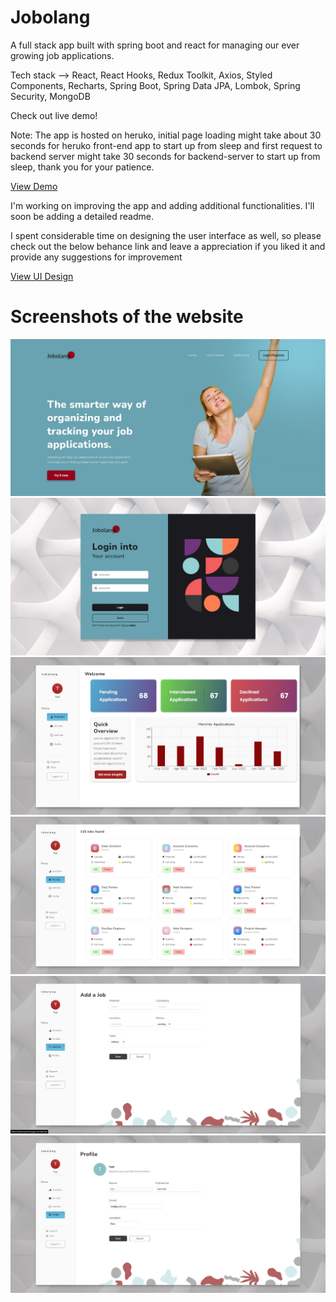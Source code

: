 <h1>Jobolang </h1>
  
<p>A full stack app built with spring boot and react for managing our ever growing job applications. </p>
  
 <p>
Tech stack -–> React, React Hooks, Redux Toolkit, Axios, Styled Components, Recharts, Spring Boot, Spring Data JPA, Lombok, Spring Security, MongoDB
</p>
 
<p>Check out live demo!</p>
<p> Note: The app is hosted on heruko, initial page loading might take about 30 seconds for heruko front-end app to start up from sleep and first request to backend server might take 30 seconds for backend-server to start up from sleep, thank you for your patience.</p>
<a href="https://jobolang.herokuapp.com/" target=”_blank”>View Demo</a>
<p></p>
<p></p>
<p>I'm working on improving the app and adding additional functionalities. I'll soon be adding a detailed readme. </p>
 
<p>I spent considerable time on designing the user interface as well, so please check out the below behance link and leave a appreciation if you liked it and provide any suggestions for improvement</p>
<a href="https://www.behance.net/gallery/143349711/Jobolang-Application-Landing-Page" target=”_blank”>View UI Design</a>
 
 </br>
 <h1>
 Screenshots of the website
 </h1>
 <img src="./screenshots/image-1.jpg">
 <img src="./screenshots/image-2.jpg">
 <img src="./screenshots/image-3.jpg">
 <img src="./screenshots/image-4.jpg">
 <img src="./screenshots/image-5.jpg">
 <img src="./screenshots/image-6.jpg">
